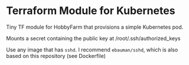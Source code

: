 # Terraform Module for Kubernetes

Tiny TF module for HobbyFarm that provisions a simple Kubernetes pod. 

Mounts a secret containing the public key at /root/.ssh/authorized_keys

Use any image that has `sshd`. I recommend `ebauman/sshd`, which is also based on this repository (see Dockerfile)
